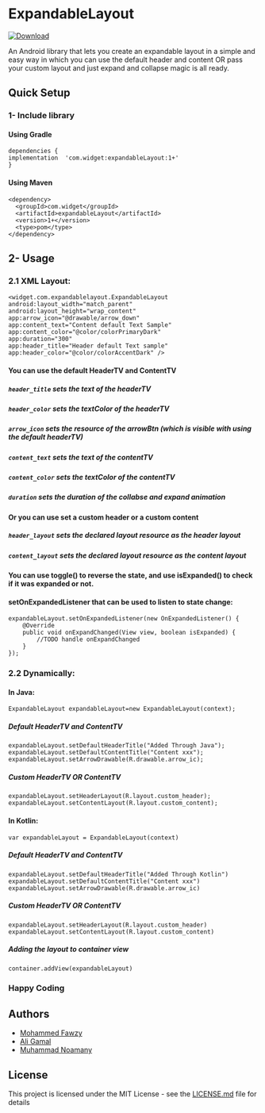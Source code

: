 # ExpandableLayout
[ ![Download](https://api.bintray.com/packages/ma7madfawzy/expandableLayout/com.widget.expandableLayout/images/download.svg?version=2.0.0) ](https://bintray.com/ma7madfawzy/expandableLayout/com.widget.expandableLayout/1.1.0/link)

An Android library that lets you create an expandable layout in a simple and easy way in which you can use the default header and content OR pass your custom layout and just expand and collapse magic is all ready.

## Quick Setup

### 1- Include library

#### Using Gradle
```
dependencies {
implementation  'com.widget:expandableLayout:1+'
}
```
#### Using Maven
```
<dependency>
  <groupId>com.widget</groupId>
  <artifactId>expandableLayout</artifactId>
  <version>1+</version>
  <type>pom</type>
</dependency>

```
## 2- Usage

### 2.1 XML Layout:

 ```
<widget.com.expandablelayout.ExpandableLayout
 android:layout_width="match_parent"
 android:layout_height="wrap_content"
 app:arrow_icon="@drawable/arrow_down"
 app:content_text="Content default Text Sample"
 app:content_color="@color/colorPrimaryDark"
 app:duration="300"
 app:header_title="Header default Text sample"
 app:header_color="@color/colorAccentDark" /> 

```
#### You can use the default HeaderTV and ContentTV

##### ````header_title```` sets the text of the headerTV 
##### ````header_color```` sets the textColor of the headerTV
##### ````arrow_icon```` sets the resource of the arrowBtn (which is visible with using the default headerTV) 

##### ````content_text````   sets the text of the contentTV
##### ````content_color```` sets the textColor of the contentTV

##### ````duration```` sets the duration of the collabse and expand animation

#### Or you can use set a custom header or a custom content 

##### ````header_layout````   sets the declared layout resource as the header layout
##### ````content_layout```` sets the declared layout resource as the content layout 

#### You can use toggle() to reverse the state, and use isExpanded() to check if it was expanded or not.

#### setOnExpandedListener that can be used to listen to state change:
````
expandableLayout.setOnExpandedListener(new OnExpandedListener() {
    @Override
    public void onExpandChanged(View view, boolean isExpanded) {
        //TODO handle onExpandChanged
    }
});
````

### 2.2 Dynamically:

#### In Java:

````
ExpandableLayout expandableLayout=new ExpandableLayout(context);
````
##### Default HeaderTV and ContentTV
````
expandableLayout.setDefaultHeaderTitle("Added Through Java");
expandableLayout.setDefaultContentTitle("Content xxx");
expandableLayout.setArrowDrawable(R.drawable.arrow_ic);
````

##### Custom HeaderTV OR ContentTV
````
expandableLayout.setHeaderLayout(R.layout.custom_header);
expandableLayout.setContentLayout(R.layout.custom_content);
````
#### In Kotlin:

````
var expandableLayout = ExpandableLayout(context)
````
##### Default HeaderTV and ContentTV
````
expandableLayout.setDefaultHeaderTitle("Added Through Kotlin")
expandableLayout.setDefaultContentTitle("Content xxx")
expandableLayout.setArrowDrawable(R.drawable.arrow_ic)
````

##### Custom HeaderTV OR ContentTV
````
expandableLayout.setHeaderLayout(R.layout.custom_header)
expandableLayout.setContentLayout(R.layout.custom_content)
````
##### Adding the layout to container view
````
container.addView(expandableLayout)
````

### Happy Coding

## Authors

* [Mohammed Fawzy](https://github.com/ma7madfawzy)
* [Ali Gamal](https://github.com/DevAliGamal2030)
* [Muhammad Noamany](https://github.com/muhammadnomany25)


## License

This project is licensed under the MIT License - see the [LICENSE.md](LICENSE.md) file for details

